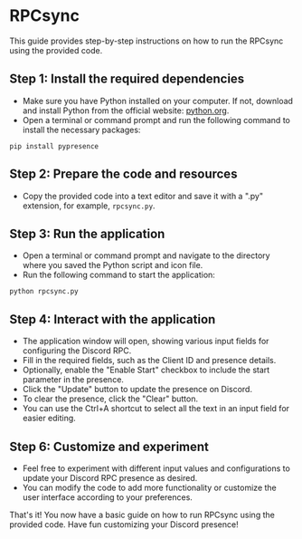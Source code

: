 # RPCsync

This guide provides step-by-step instructions on how to run the RPCsync using the provided code.

## Step 1: Install the required dependencies

- Make sure you have Python installed on your computer. If not, download and install Python from the official website: [python.org](https://www.python.org/downloads/).
- Open a terminal or command prompt and run the following command to install the necessary packages:
```
pip install pypresence
```
## Step 2: Prepare the code and resources

- Copy the provided code into a text editor and save it with a ".py" extension, for example, `rpcsync.py`.

## Step 3: Run the application

- Open a terminal or command prompt and navigate to the directory where you saved the Python script and icon file.
- Run the following command to start the application:
```
python rpcsync.py
```

## Step 4: Interact with the application

- The application window will open, showing various input fields for configuring the Discord RPC.
- Fill in the required fields, such as the Client ID and presence details.
- Optionally, enable the "Enable Start" checkbox to include the start parameter in the presence.
- Click the "Update" button to update the presence on Discord.
- To clear the presence, click the "Clear" button.
- You can use the Ctrl+A shortcut to select all the text in an input field for easier editing.

## Step 6: Customize and experiment

- Feel free to experiment with different input values and configurations to update your Discord RPC presence as desired.
- You can modify the code to add more functionality or customize the user interface according to your preferences.

That's it! You now have a basic guide on how to run RPCsync using the provided code. Have fun customizing your Discord presence!
